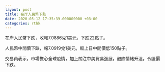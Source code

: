```yaml
---
layout: post
title: 在岸人民幣下跌
date: 2020-05-12 17:35:39.000000000 +08:00
categories: rthk
---
```


在岸人民幣下跌，收報7.0886兌1美元，下跌22點子。

人民幣中間價下跌，報7.0919兌1美元，較上日中間價低150點子。

交易員表示，市場擔心全球疫情，加上關注中美貿易進展，避險情緒升溫，令匯價下跌。
